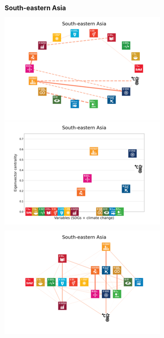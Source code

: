 ## South-eastern Asia

<img src="../South-eastern Asia/South-eastern Asia_circular_network_logos.png">
<img src="../South-eastern Asia/South-eastern Asia_eigenvector_centrality.png">
<br>
<br>
<img src="../South-eastern Asia/South-eastern Asia_multipartite_network_logos_cluster.png">
